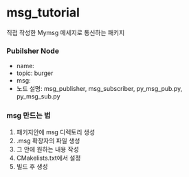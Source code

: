 # msg_tutorial
직접 작성한 Mymsg 메세지로 통신하는 패키지

### Pubilsher Node
- name:
- topic: burger
- msg:
- 노드 설명: msg_publisher, msg_subscriber, py_msg_pub.py, py_msg_sub.py


### msg 만드는 법
1. 패키지안에 msg 디렉토리 생성
2. .msg 확장자의 파일 생성
3. 그 안에 원하는 내용 작성
4. CMakelists.txt에서 설정
5. 빌드 후 생성